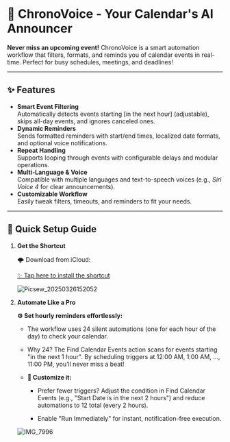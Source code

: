 # 📅 ChronoVoice - Your Calendar's AI Announcer

**Never miss an upcoming event!** ChronoVoice is a smart automation workflow that filters, formats, and reminds you of calendar events in real-time. Perfect for busy schedules, meetings, and deadlines!

---

## ✨ Features

- **Smart Event Filtering**  
  Automatically detects events starting [in the next hour] (adjustable), skips all-day events, and ignores canceled ones.
- **Dynamic Reminders**  
  Sends formatted reminders with start/end times, localized date formats, and optional voice notifications.
- **Repeat Handling**  
  Supports looping through events with configurable delays and modular operations.
- **Multi-Language & Voice**  
  Compatible with multiple languages and text-to-speech voices (e.g., *Siri Voice 4* for clear announcements).
- **Customizable Workflow**  
  Easily tweak filters, timeouts, and reminders to fit your needs.

---

## 🚀 Quick Setup Guide

1. **Get the Shortcut**

    🌩️ Download from iCloud:
   
    [✨ Tap here to install the shortcut](https://www.icloud.com/shortcuts/0d8440e6834949a7b5344c5d9541a247)

    ![Picsew_20250326152052](https://github.com/user-attachments/assets/cafdbadb-d4db-4768-9ee6-bce55d2e3889)
   
2. **Automate Like a Pro**

    **⚙️ Set hourly reminders effortlessly:**

    - The workflow uses 24 silent automations (one for each hour of the day) to check your calendar.
  
    - Why 24? The Find Calendar Events action scans for events starting "in the next 1 hour". By scheduling triggers at 12:00 AM, 1:00 AM, ..., 11:00 PM, you’ll never miss a beat!

    - **🔧 Customize it:**

      - Prefer fewer triggers? Adjust the condition in Find Calendar Events (e.g., "Start Date is in the next 2 hours") and reduce automations to 12 total (every 2 hours).

      - Enable "Run Immediately" for instant, notification-free execution.

    ![IMG_7996](https://github.com/user-attachments/assets/2a38f712-5d70-4959-a7aa-60c4cba4e3e9)

  
  
